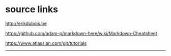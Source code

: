 # source links 

http://erikdubois.be

https://github.com/adam-p/markdown-here/wiki/Markdown-Cheatsheet

https://www.atlassian.com/git/tutorials

------------------------------------------------
